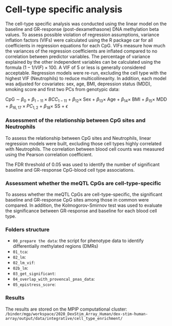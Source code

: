 # Cell-type specific analysis
The cell-type specific analysis was conducted using the linear model on the baseline and GR-response (post-dexamethasone) DNA methylation beta values. To assess possible violation of regression assumptions, variance inflation factors (VIFs) were calculated using the R package car for all coefficients in regression equations for each CpG. VIFs measure how much the variances of the regression coefficients are inflated compared to no correlation between predictor variables. The percentage of variance explained by the other independent variables can be calculated using the formula $(1 - 1 / VIF) \times 100$. A VIF of 5 or less is generally considered acceptable. Regression models were re-run, excluding the cell type with the highest VIF (Neutrophils) to reduce multicollinearity. In addition, each model was adjusted for covariates: sex, age, BMI, depression status (MDD), smoking score and first two PCs from genotypic data:

CpG $∼$ $β_0$ $+$ $β_{1-11} \times BCC_{1-11}$ $+$ $β_{12} \times$ Sex $+$ $β_{13} \times$ Age $+$ $β_{14} \times$ BMI $+$ $β_{15} \times$ MDD $+$ $β_{16,17} \times PC_{1,2}$ $+$ $β_{18} \times$ SS $+$ $ϵ$ 

### Assessment of the relationship between CpG sites and Neutrophils

To assess the relationship between CpG sites and Neutrophils, linear regression models were built, excluding those cell types highly correlated with Neutrophils. The correlation between blood cell counts was measured using the Pearson correlation coefficient. 

The FDR threshold of 0.05 was used to identify the number of significant baseline and GR-response CpG-blood cell type associations. 

### Assessment whether the meQTL CpGs are cell-type-specific

To assess whether the meQTL CpGs are cell-type-specific, the significant baseline and GR-response CpG sites among those in common were compared. In addition, the Kolmogorov-Smirnov test was used to evaluate the significance between GR-response and baseline for each blood cell type.

### Folders structure

- `00_prepare the data`: the script for phenotype data to identify differentially methylated regions (DMRs)
- `01_tca`:
- `02_lm`:
- `02_lm_vif`:
- `02b_lm`:
- `03_get_significant`:
- `04_overlap_with_provencal_pnas_data`:
- `05_epistress_score`:

### Results

The results are stored on the MPIP computational cluster: `/binder/mgp/workspace/2020_DexStim_Array_Human/dex-stim-human-array/output/data/integrative/cell_type_enrichment/`
